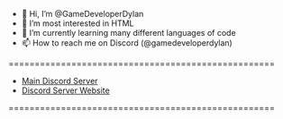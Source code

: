 - 👋 Hi, I’m @GameDeveloperDylan
- 👀 I’m most interested in HTML
- 🌱 I’m currently learning many different languages of code
- 📫 How to reach me on Discord (@gamedeveloperdylan)

===================================================

- [Main Discord Server](https://discord.gg/indiana)
- [Discord Server Website](https://indianaroleplay.com/)

===================================================
